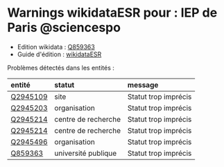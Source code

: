 Warnings wikidataESR pour : IEP de Paris @sciencespo
================

- Edition wikidata : [Q859363](https://www.wikidata.org/wiki/Q859363)
- Guide d'édition : [wikidataESR](https://github.com/cpesr/wikidataESR/)



Problèmes détectés dans les entités :

|entité                                             |statut              |message              |
|:--------------------------------------------------|:-------------------|:--------------------|
|[Q2945109](https://www.wikidata.org/wiki/Q2945109) |site                |Statut trop imprécis |
|[Q2945203](https://www.wikidata.org/wiki/Q2945203) |organisation        |Statut trop imprécis |
|[Q2945214](https://www.wikidata.org/wiki/Q2945214) |centre de recherche |Statut trop imprécis |
|[Q2945214](https://www.wikidata.org/wiki/Q2945214) |centre de recherche |Statut trop imprécis |
|[Q2945496](https://www.wikidata.org/wiki/Q2945496) |organisation        |Statut trop imprécis |
|[Q859363](https://www.wikidata.org/wiki/Q859363)   |université publique |Statut trop imprécis |
